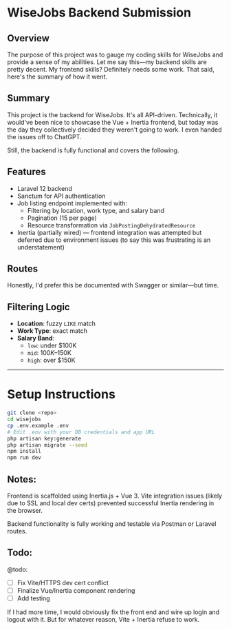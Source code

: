 # WiseJobs Backend Submission

## Overview

The purpose of this project was to gauge my coding skills for WiseJobs and provide a sense of my abilities. Let me say this—my backend skills are pretty decent. My frontend skills? Definitely needs some work. That said, here's the summary of how it went.

## Summary

This project is the backend for WiseJobs. It's all API-driven. Technically, it would've been nice to showcase the Vue + Inertia frontend, but today was the day they collectively decided they weren't going to work. I even handed the issues off to ChatGPT.

Still, the backend is fully functional and covers the following.

## Features

- Laravel 12 backend
- Sanctum for API authentication
- Job listing endpoint implemented with:
  - Filtering by location, work type, and salary band
  - Pagination (15 per page)
  - Resource transformation via `JobPostingDehydratedResource`
- Inertia (partially wired) — frontend integration was attempted but deferred due to environment issues (to say this was frustrating is an understatement)

## Routes

Honestly, I'd prefer this be documented with Swagger or similar—but time.

## Filtering Logic

- **Location**: fuzzy `LIKE` match
- **Work Type**: exact match
- **Salary Band**:
  - `low`: under $100K
  - `mid`: $100K–$150K
  - `high`: over $150K

---

# Setup Instructions

```bash
git clone <repo>
cd wisejobs
cp .env.example .env
# Edit .env with your DB credentials and app URL
php artisan key:generate
php artisan migrate --seed
npm install
npm run dev
```

## Notes:

Frontend is scaffolded using Inertia.js + Vue 3.
Vite integration issues (likely due to SSL and local dev certs) prevented successful Inertia rendering in the browser.

Backend functionality is fully working and testable via Postman or Laravel routes.

## Todo:

@todo:

- [ ] Fix Vite/HTTPS dev cert conflict
- [ ] Finalize Vue/Inertia component rendering
- [ ] Add testing

If I had more time, I would obviously fix the front end and wire up login and logout with it. But for whatever reason, Vite + Inertia refuse to work.


